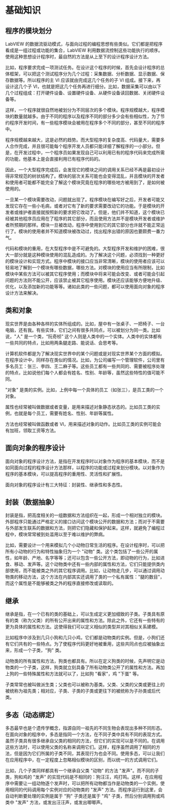 # 基础知识

## 程序的模块划分

LabVIEW 的数据流驱动模式，与面向过程的编程思想有些类似。它们都是把程序看成是一组过程或功能的集合，LabVIEW 利用数据流控制这些功能执行的顺序。使用这种思想设计程序时，最自然的方法是从上至下的设计程序设计方法。

比如，程序要求完成一项测试任务。在设计这个程序的时候，首先会设计程序的总体框架，可以把这个测试程序分为几个过程：采集数据、分析数据、显示数据、保存数据等。所以程序的主 VI 应该就由完成这几个任务的子 VI 组成。接下来，再设计这几个子 VI，也就是把这几个任务再进行细分。比如，数据采集可以由以下几个过程组成：打开硬件设备、设置硬件设备、从硬件设备读回数据、关闭硬件设备等。

这样，一个程序就很自然地被划分为不同层次的多个模块。程序规模越大，程序模块的数量就越多。由于不同的程序以及程序不同的部分多少会有些相似性，为了节约程序开发时间，有一些程序模块会被用在程序多个不同的部分，甚至不同的程序中。

程序规模越来越大，这是必然的趋势。而大型程序的复杂度高、代码量大，需要多人合作完成，并且很可能每个程序开发人员都只能详细了解程序的一小部分。但是，在开发过程中，一个程序员如果发现自己可以利用已有的程序代码来完成所需的功能，他基本上是会直接利用已有程序代码的。

因此，一个大型程序完成后，会发现它的模块之间的调用关系已经不再是最初设计得非常规范的树状结构了。模块的层次关系可能也会变得混乱，并且模块的开发者和使用者可能都不能完全了解这个模块究竟在程序的哪些地方被用到了，是如何被使用的。

一旦某一个模块需要改动，问题就出现了。程序模块在编写好之后，开发者可能又发现它存在一些小毛病，或者对它有了新的要求需要改动它的功能。于是模块的开发者或维护者直接就按照新的要求把它改动了。但是，他们并不知道，这个模块已经被其他程序员应用在了程序的其它部分，而且使用方法并不是模块开发者或维护者所预期的那样。模块一旦被改动，程序中使用到它的其它部分也许就不能正常运行了。模块的使用者并不知道模块被改动过，找出程序出错的原因也要颇费一番力气。

代码和模块的重用，在大型程序中是不可避免的。大型程序开发和维护的困难，很大一部分就是这种模块使用的混乱造成的。为了解决这个问题，必须找到一种更好的模块设计和实现方式。程序中模块的接口应当非常清晰，模块的使用者应该可以轻易地了解到一个模块有哪些数据，哪些方法。对模块的使用应当有所限制，比如模块中某些方法可以被其它程序使用；而模块中将来可能会改变、或者可能会引起问题的方法则不能公开，应该禁止被其它程序使用。模块还应该能够方便地升级、优化，以及添加新的功能等等。诸如此类的一些问题，都可以使用面向对象的程序设计方法来解决。

## 类和对象

现实世界是由各种各样的实体所组成的。比如，屋中有一张桌子、一把椅子、一台电脑，还有我。有些实体，它们之间有很多共同点，可以被划分为同一类。比如说，"人" 是一个类，“阮奇桢” 这个人则是人类中的一个实体。人类中的实体都有一些共同的特点，比如用两条腿走路、能说话、会思考等。

计算机软件都是为了解决现实世界中的某个问题或是对现实世界某个方面的模拟。在程序设计中，同样存在类似的情况。比如，为公司编写一个管理软件，公司里有多名员工：张三、李四、王二麻子等。这些员工都有一些共同的、需要被程序处理的特点，比如说他们每个人都会有姓名、性别、年龄等，虽然这些特性的值可能不同。

"对象" 是类的实例。比如，上例中每一个具体的员工（如张三），是员工类的一个对象。

属性也经常被叫做数据或者变量，是用来描述对象静态状态的。比如员工类的实例，也就是每个员工，需要有姓名、性别、年龄等属性。

方法也经常被叫做函数或者 VI，用来描述对象的动作。比如员工类的实例可能会有加班，领取工资等方法。

## 面向对象的程序设计

面向对象的程序设计方法，是指在开发程序时以对象作为程序的基本模块，而不是如同面向过程的程序设计方法那样，以程序的功能或过程来划分模块。以对象作为程序的基本模块，可以提高程序的重用性、灵活性和扩展性。

面向对象的程序设计有三大特征：封装性、继承性和多态性。

## 封装（数据抽象）

封装是指，把高度相关的一组数据和方法组织在一起，形成一个相对独立的模块。外部程序只能通过严格定义的接口访问这个模块公开的数据和方法；而对于不需要与外部发生联系的数据和方法，则把它们隐藏和保护起来。这样，就避免了编程过程中，模块常常被到处滥用以至于难以维护的弊病。

比如，需要设计一个用来模拟几个小动物日常生活的程序。在设计程序时，可以把所有小动物的行为和特性抽象归为一个 "动物" 类。这个类包括了一些公开的属性，如年龄、产地、名字等等；还可以包含一些公开方法，即动物的行为，比如进食、移动、发声等。这个动物类中还有一些内部的属性和方法，它们只能提供类内部使用，而不能被类之外的其它程序调用。比如，让动物走几步，可以通过调用动物类的移动方法，这个方法在内部其实还调用了类的一个私有属性："腿的数目"，而这个属性是不能够被类之外的程序直接修改或读取的。

## 继承

继承是指，在一个已有的类的基础上，可以生成定义更加细致的子类。子类具有原有的类（称为父类）的所有公开出来的属性和方法。除此之外，它还有一些特有的更为具体的属性和方法。这使得我们可以定义相似的类型并对其相似关系建模。

比如程序中涉及到几只小狗和几只小鸡，它们都是动物类的实例。但是，小狗们还有它们共有的一些特点。为了使程序代码更好地被重用，这些共同点也应被抽象出来，形成一个子类，"狗" 类。

动物类的所有属性和方法，狗类也都具有。所以在定义狗类的时候，先声明它是动物类的一个子类，这样，狗类就立刻具备了所有动物类公开了的属性和方法。再加上狗的一些特殊属性和方法就可以了，比如狗 "看家"，鸡 "下蛋" 等。

子类常常也被叫做派生类；父类也可以被称为基类。父类、父类的父类或更往上的被统称为祖先类；相对应，子类、子类的子类或更往下的被统称为子孙类或后代类。

## 多态（动态绑定）

多态最早也是个遗传学概念，指源自同一祖先的不同生物会表现出多种不同形态。在面向对象的程序中，多态是指同一个方法，在不同子类中具有不同的表现方式。虽然子类具有很多继承自父类的相同的方法，但它们的实现可以是不同的。在调用这些方法时，可以使用父类的名称来调用它们。这样，程序虽然调用了相同的方法，但是因为它们所属的子类不同，其表现行为也会不同。使用多态，可以让我们在应用程序中，在一定程度上忽略相似模块的区别，而以统一的方式调用它们。

比如，几个子类同样都具有一个继承自父类 "动物" 的方法 "发声"。而不同的子类，狗和鸡的 "发声" 的实现代码是不相同的：狗汪汪，鸡打鸣。这样，在应用程序中需要让一组动物逐个发声时，可以把所有动物都当作是动物类的一个实例，使用相同的代码调用每个实例对应的动物类的 "发声" 方法。而程序运行到这里，会自动判断要处理的实例是属于 "狗" 子类还是属于 "鸡" 子类，然后分别调用狗或鸡类中 "发声" 方法，或发出汪汪声，或发出唧唧声。
